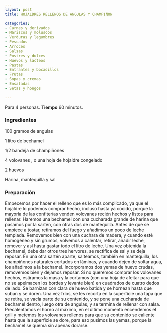 ```yaml
---
layout: post
title: HOJALDRES RELLENOS DE ANGULAS Y CHAMPIÑÓN

categories:
- Carnes y derivados
- Mariscos y moluscos
- Verduras y legumbres
- Pescados
- Arroces
- Salsas
- Postres y dulces
- Huevos y lacteos
- Pastas
- Entrantes y bocadillos
- Frutas
- Sopas y cremas
- Ensaladas
- Setas y hongos
 
---
```

Para 4 personas.
<b>Tiempo</b> 60 minutos.

<h3>Ingredientes</h3>

100 gramos de angulas

1 litro de bechamel

1/2 bandeja de champiñones

4 volovanes , o una hoja de hojaldre congelado

2 huevos

Harina, mantequilla y sal

<h3>Preparación</h3>

Empecemos por hacer el relleno que es lo más complicado, ya que el hojaldre lo podemos comprar hecho, incluso hasta ya cocido, porque la mayoría de las confiterías venden volovanes recién hechos y listos para rellenar. Haremos una bechamel con una cucharada grande de harina que pasamos por la sartén, con otras dos de mantequilla. Antes de que se empiece a tostar, retiramos del fuego y añadimos un poco de leche templada. Removemos bien con una cuchara de madera, y cuando esté homogéneo y sin grumos, volvemos a calentar, retirar, añadir leche, remover y así hasta gastar todo el litro de leche. Una vez obtenida la bechamel, debe dar otros tres hervores, se rectifica de sal y se deja reposar. En una otra sartén aparte, salteamos, también en mantequilla, los champiñones naturales cortados en láminas, y cuando dejen de soltar agua, los añadimos a la bechamel. Incorporamos dos yemas de huevo crudas, removemos bien y dejamos reposar. Si no queremos comprar los volovanes hechos, estiramos la masa y la cortamos (con una hoja de afeitar para que no se apelmacen los bordes y levante bien) en cuadrados de cuatro dedos de lado. Se barnizan con clara de huevo batida y se hornean hasta que suban y se doren. Una vez fríos, se les recorta en la superficie una tapa que se retira, se vacía parte de su contenido, y se pone una cucharada de bechamel dentro, luego otra de angulas, y se termina de rellenar con salsa. Precalentamos el horno al máximo, en el último momento encendemos el grill y metemos los volovanes rellenos para que su contenido se caliente hasta que la superficie se dore, para eso pusimos las yemas, porque la bechamel se quema sin apenas dorarse.

